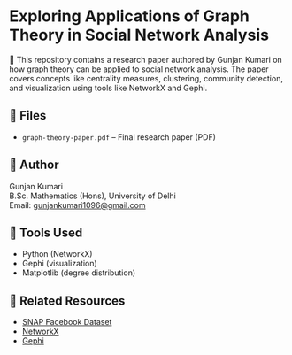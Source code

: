 # Exploring Applications of Graph Theory in Social Network Analysis

📘 This repository contains a research paper authored by Gunjan Kumari on how graph theory can be applied to social network analysis. The paper covers concepts like centrality measures, clustering, community detection, and visualization using tools like NetworkX and Gephi.

## 📄 Files
- `graph-theory-paper.pdf` – Final research paper (PDF)

## 🧠 Author
Gunjan Kumari  
B.Sc. Mathematics (Hons), University of Delhi  
Email: gunjankumari1096@gmail.com

## 🔧 Tools Used
- Python (NetworkX)
- Gephi (visualization)
- Matplotlib (degree distribution)

## 🔗 Related Resources
- [SNAP Facebook Dataset](https://snap.stanford.edu/data/ego-Facebook.html)
- [NetworkX](https://networkx.org/)
- [Gephi](https://gephi.org/)

